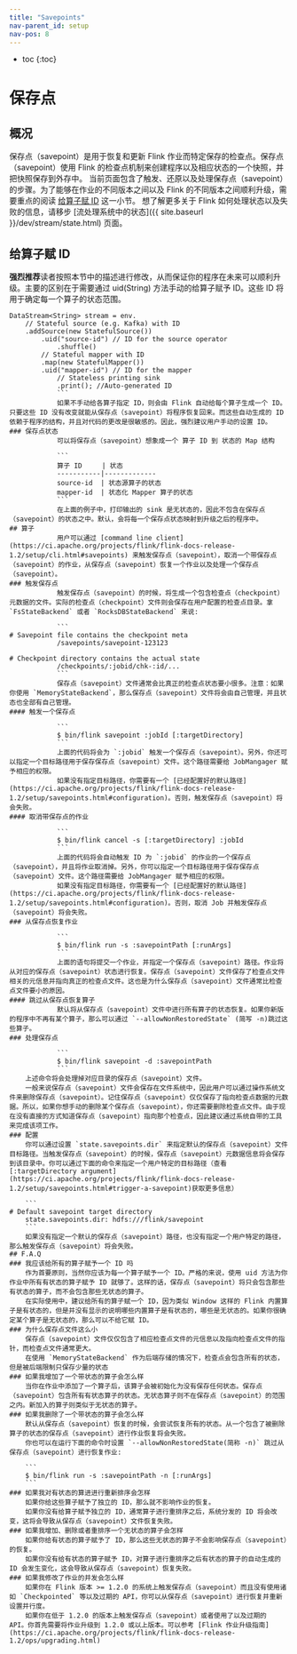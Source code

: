 ```yaml
---
title: "Savepoints"
nav-parent_id: setup
nav-pos: 8
---
```

<!--
Licensed to the Apache Software Foundation (ASF) under one
or more contributor license agreements.  See the NOTICE file
distributed with this work for additional information
regarding copyright ownership.  The ASF licenses this file
to you under the Apache License, Version 2.0 (the
"License"); you may not use this file except in compliance
with the License.  You may obtain a copy of the License at

  http://www.apache.org/licenses/LICENSE-2.0

Unless required by applicable law or agreed to in writing,
software distributed under the License is distributed on an
"AS IS" BASIS, WITHOUT WARRANTIES OR CONDITIONS OF ANY
KIND, either express or implied.  See the License for the
specific language governing permissions and limitations
under the License.
-->

* toc
{:toc}
# 保存点
## 概况
保存点（savepoint）是用于恢复和更新 Flink 作业而特定保存的检查点。保存点（savepoint）使用 Flink 的检查点机制来创建程序以及相应状态的一个快照，并把快照保存到外存中。
当前页面包含了触发、还原以及处理保存点（savepoint）的步骤。为了能够在作业的不同版本之间以及 Flink 的不同版本之间顺利升级，需要重点的阅读 [给算子赋 ID](#assigning-operator-ids) 这一小节。
想了解更多关于 Flink 如何处理状态以及失败的信息，请移步 [流处理系统中的状态]({{ site.baseurl }}/dev/stream/state.html) 页面。
## 给算子赋 ID
**强烈推荐**读者按照本节中的描述进行修改，从而保证你的程序在未来可以顺利升级。主要的区别在于需要通过 uid(String) 方法手动的给算子赋予 ID。这些 ID 将用于确定每一个算子的状态范围。

```
DataStream<String> stream = env.
    // Stateful source (e.g. Kafka) with ID
    .addSource(new StatefulSource())
	    .uid("source-id") // ID for the source operator
		    .shuffle()
	    // Stateful mapper with ID
	    .map(new StatefulMapper())
	    .uid("mapper-id") // ID for the mapper
		    // Stateless printing sink
		    .print(); //Auto-generated ID
			```
			如果不手动给各算子指定 ID，则会由 Flink 自动给每个算子生成一个 ID。只要这些 ID 没有改变就能从保存点（savepoint）将程序恢复回来。而这些自动生成的 ID 依赖于程序的结构，并且对代码的更改是很敏感的。因此，强烈建议用户手动的设置 ID。
### 保存点状态
			可以将保存点（savepoint）想象成一个 算子 ID 到 状态的 Map 结构

			```
			算子 ID     | 状态
			-----------|-------------
			source-id  | 状态源算子的状态
			mapper-id  | 状态化 Mapper 算子的状态
			```
			在上面的例子中，打印输出的 sink 是无状态的，因此不包含在保存点（savepoint）的状态之中。默认，会将每一个保存点状态映射到升级之后的程序中。
## 算子
			用户可以通过 [command line client](https://ci.apache.org/projects/flink/flink-docs-release-1.2/setup/cli.html#savepoints) 来触发保存点（savepoint），取消一个带保存点（savepoint）的作业，从保存点（savepoint）恢复一个作业以及处理一个保存点（savepoint）。
### 触发保存点
			触发保存点（savepoint）的时候，将生成一个包含检查点（checkpoint）元数据的文件。实际的检查点（checkpoint）文件则会保存在用户配置的检查点目录。拿 `FsStateBackend` 或者 `RocksDBStateBackend` 来说:

			```
# Savepoint file contains the checkpoint meta
			/savepoints/savepoint-123123

# Checkpoint directory contains the actual state
			/checkpoints/:jobid/chk-:id/...
			```
			保存点（savepoint）文件通常会比真正的检查点状态要小很多。注意：如果你使用 `MemoryStateBackend`，那么保存点（savepoint）文件将会由自己管理，并且状态也全部有自己管理。
#### 触发一个保存点
			
			```
			$ bin/flink savepoint :jobId [:targetDirectory]
			```
			上面的代码将会为 `:jobid` 触发一个保存点（savepoint）。另外，你还可以指定一个目标路径用于保存保存点（savepoint）文件。这个路径需要给 JobMangager 赋予相应的权限。
			如果没有指定目标路径，你需要有一个 [已经配置好的默认路径](https://ci.apache.org/projects/flink/flink-docs-release-1.2/setup/savepoints.html#configuration)。否则，触发保存点（savepoint）将会失败。
#### 取消带保存点的作业
			
			```
			$ bin/flink cancel -s [:targetDirectory] :jobId
			```
			上面的代码将会自动触发 ID 为 `:jobid` 的作业的一个保存点（savepoint），并且将作业取消掉。另外，你可以指定一个目标路径用于保存保存点（savepoint）文件。这个路径需要给 JobMangager 赋予相应的权限。
			如果没有指定目标路径，你需要有一个 [已经配置好的默认路径](https://ci.apache.org/projects/flink/flink-docs-release-1.2/setup/savepoints.html#configuration)。否则，取消 Job 并触发保存点（savepoint）将会失败。
### 从保存点恢复作业
			
			```
			$ bin/flink run -s :savepointPath [:runArgs]
			```
			上面的语句将提交一个作业，并指定一个保存点（savepoint）路径。作业将从对应的保存点（savepoint）状态进行恢复。保存点（savepoint）文件保存了检查点文件相关的元信息并指向真正的检查点文件。这也是为什么保存点（savepoint）文件通常比检查点文件要小的原因。
#### 跳过从保存点恢复算子
			默认将从保存点（savepoint）文件中进行所有算子的状态恢复。如果你新版的程序中不再有某个算子，那么可以通过 `--allowNonRestoredState` (简写 -n)跳过这些算子。
### 处理保存点
	
			```
			$ bin/flink savepoint -d :savepointPath
			```
	上述命令将会处理掉对应目录的保存点（savepoint）文件。
	一般来说保存点（savepoint）文件会保存在文件系统中，因此用户可以通过操作系统文件来删除保存点（savepoint）。记住保存点（savepoint）仅仅保存了指向检查点数据的元数据。所以，如果你想手动的删除某个保存点（savepoint），你还需要删除检查点文件。由于现在没有直接的方式知道保存点（savepoint）指向那个检查点，因此建议通过系统自带的工具来完成该项工作。
### 配置
	你可以通过设置 `state.savepoints.dir` 来指定默认的保存点（savepoint）文件目标路径。当触发保存点（savepoint）的时候，保存点（savepoint）元数据信息将会保存到该目录中。你可以通过下面的命令来指定一个用户特定的目标路径（查看 [:targetDirectory argument](https://ci.apache.org/projects/flink/flink-docs-release-1.2/setup/savepoints.html#trigger-a-savepoint)获取更多信息）

	```
# Default savepoint target directory
	state.savepoints.dir: hdfs:///flink/savepoint
	```
	如果没有指定一个默认的保存点（savepoint）路径，也没有指定一个用户特定的路径，那么触发保存点（savepoint）将会失败。
## F.A.Q
### 我应该给所有的算子赋予一个 ID 吗
	作为首要原则，当然你应该为每一个算子赋予一个 ID。严格的来说，使用 uid 方法为你作业中所有有状态的算子赋予 ID 就够了。这样的话，保存点（savepoint）将只会包含那些有状态的算子，而不会包含那些无状态的算子。
	在实际使用中，建议给所有的算子赋一个 ID，因为类似 Window 这样的 Flink 内置算子是有状态的，但是并没有显示的说明哪些内置算子是有状态的，哪些是无状态的。如果你很确定某个算子是无状态的，那么可以不给它赋 ID。
### 为什么保存点文件这么小
	保存点（savepoint）文件仅仅包含了相应检查点文件的元信息以及指向检查点文件的指针，而检查点文件通常更大。
	在使用 `MemoryStateBackend` 作为后端存储的情况下，检查点会包含所有的状态，但是被后端限制只保存少量的状态
### 如果我增加了一个带状态的算子会怎么样
	当你在作业中添加了一个算子后，该算子会被初始化为没有保存任何状态。保存点（savepoint）包含所有有状态算子的状态。无状态算子则不在保存点（savepoint）的范围之内。新加入的算子则类似于无状态的算子。
### 如果我删除了一个带状态的算子会怎么样
	默认从保存点（savepoint）恢复的时候，会尝试恢复所有的状态。从一个包含了被删除算子的状态的保存点（savepoint）进行作业恢复将会失败。
	你也可以在运行下面的命令时设置 `--allowNonRestoredState(简称 -n)` 跳过从保存点（savepoint）进行恢复作业:
	
	```
	$ bin/flink run -s :savepointPath -n [:runArgs]
	```
### 如果我对有状态的算进进行重新排序会怎样
	如果你给这些算子赋予了独立的 ID，那么就不影响作业的恢复。
	如果你没有给算子赋予独立的 ID，通常算子进行重排序之后，系统分发的 ID 将会改变，这将会导致从保存点（savepoint）文件恢复失败。
### 如果我增加、删除或者重排序一个无状态的算子会怎样
	如果你给有状态的算子赋予了 ID，那么这些无状态的算子不会影响保存点（savepoint）的恢复。
	如果你没有给有状态的算子赋予 ID，对算子进行重排序之后有状态的算子的自动生成的 ID 会发生变化，这会导致从保存点（savepoint）恢复失败。
### 如果我修改了作业的并发会怎么样
	如果你在 Flink 版本 >= 1.2.0 的系统上触发保存点（savepoint）而且没有使用诸如 `Checkpointed` 等以及过期的 API，你可以从保存点（savepoint）进行恢复并重新设置并行度。
	如果你在低于 1.2.0 的版本上触发保存点（savepoint）或者使用了以及过期的 API。你首先需要将作业升级到 1.2.0 或以上版本。可以参考 [Flink 作业升级指南](https://ci.apache.org/projects/flink/flink-docs-release-1.2/ops/upgrading.html)
